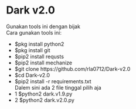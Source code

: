 # Dark v2.0<br>
Gunakan tools ini dengan bijak<br>
Cara gunakan tools ini:<br>
<ul>
<li>$pkg install python2</li>
<li>$pkg install git</li>
<li>$pip2 install requsts</li>
<li>$pip2 install mechanize</li>
<li>$git clone https://github.com/rla0712/Dark-v2.0</li>
<li>$cd Dark-v2.0</li>
<li>$pip2 install -r requirements.txt</li>
Dalem sini ada 2 file tinggal pilih aja<br>
<li>1 $python2 dark.v1.9.py</li>
<li>2 $python2 dark.v2.0.py</li>
